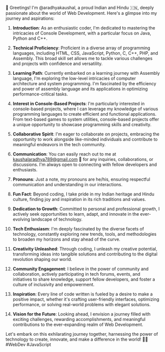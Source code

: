 👋 Greetings! I'm @aradhyakaushal, a proud Indian and Hindu 🇮🇳, deeply passionate about the world of Web Development. Here's a glimpse into my journey and aspirations:

1. **Introduction**: As an enthusiastic coder, I'm dedicated to mastering the intricacies of Console Development, with a particular focus on Java, Python and C++.

2. **Technical Proficiency**: Proficient in a diverse array of programming languages, including HTML, CSS, JavaScript, Python, C, C++, PHP, and Assembly. This broad skill set allows me to tackle various challenges and projects with confidence and versatility.

3. **Learning Path**: Currently embarked on a learning journey with Assembly language, I'm exploring the low-level intricacies of computer architecture and system programming. I'm fascinated by the efficiency and power of assembly language and its applications in optimizing performance-critical tasks.

4. **Interest in Console-Based Projects**: I'm particularly interested in console-based projects, where I can leverage my knowledge of various programming languages to create efficient and functional applications. From text-based games to system utilities, console-based projects offer a unique opportunity to showcase programming skills and creativity.

5. **Collaborative Spirit**: I'm eager to collaborate on projects, embracing the opportunity to work alongside like-minded individuals and contribute to meaningful endeavors in the tech community.

6. **Communication**: You can easily reach out to me at kaushalaradhya789@gmail.com 📧 for any inquiries, collaborations, or discussions. I'm always open to connecting with fellow developers and enthusiasts.

7. **Pronouns**: Just a note, my pronouns are he/his, ensuring respectful communication and understanding in our interactions.

8. **Fun Fact**: Beyond coding, I take pride in my Indian heritage and Hindu culture, finding joy and inspiration in its rich traditions and values.

9. **Dedication to Growth**: Committed to personal and professional growth, I actively seek opportunities to learn, adapt, and innovate in the ever-evolving landscape of technology.

10. **Tech Enthusiasm**: I'm deeply fascinated by the diverse facets of technology, constantly exploring new trends, tools, and methodologies to broaden my horizons and stay ahead of the curve.

11. **Creativity Unleashed**: Through coding, I unleash my creative potential, transforming ideas into tangible solutions and contributing to the digital revolution shaping our world.

12. **Community Engagement**: I believe in the power of community and collaboration, actively participating in tech forums, events, and initiatives to share knowledge, support fellow developers, and foster a culture of inclusivity and empowerment.

13. **Inspiration**: Every line of code written is fueled by a desire to make a positive impact, whether it's crafting user-friendly interfaces, optimizing performance, or solving real-world problems with elegant solutions.

14. **Vision for the Future**: Looking ahead, I envision a journey filled with exciting challenges, rewarding accomplishments, and meaningful contributions to the ever-expanding realm of Web Development.

Let's embark on this exhilarating journey together, harnessing the power of technology to create, innovate, and make a difference in the world! 🚀✨ #WebDev #JavaScript

<!---
aradhyakaushal/aradhyakaushal is a ✨ special ✨ repository because its `README.md` (this file) appears on your GitHub profile.
You can click the Preview link to take a look at your changes.
--->
